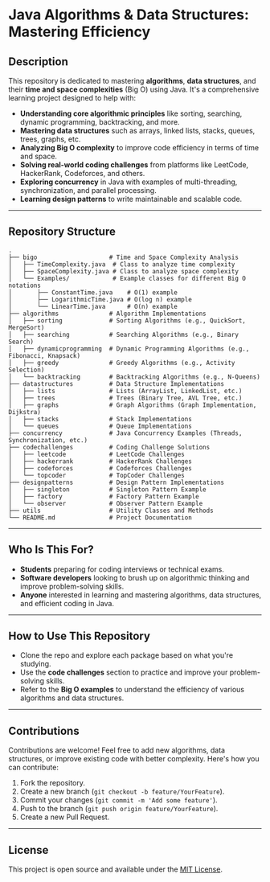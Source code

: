 # **Java Algorithms & Data Structures: Mastering Efficiency**

## **Description**
This repository is dedicated to mastering **algorithms**, **data structures**, and their **time and space complexities** (Big O) using Java. It's a comprehensive learning project designed to help with:

- **Understanding core algorithmic principles** like sorting, searching, dynamic programming, backtracking, and more.
- **Mastering data structures** such as arrays, linked lists, stacks, queues, trees, graphs, etc.
- **Analyzing Big O complexity** to improve code efficiency in terms of time and space.
- **Solving real-world coding challenges** from platforms like LeetCode, HackerRank, Codeforces, and others.
- **Exploring concurrency** in Java with examples of multi-threading, synchronization, and parallel processing.
- **Learning design patterns** to write maintainable and scalable code.

---

## **Repository Structure**
    .
    ├── bigo                    # Time and Space Complexity Analysis
    │   ├── TimeComplexity.java  # Class to analyze time complexity
    │   ├── SpaceComplexity.java # Class to analyze space complexity
    │   └── Examples/            # Example classes for different Big O notations
    │       ├── ConstantTime.java    # O(1) example
    │       ├── LogarithmicTime.java # O(log n) example
    │       └── LinearTime.java      # O(n) example
    ├── algorithms              # Algorithm Implementations
    │   ├── sorting             # Sorting Algorithms (e.g., QuickSort, MergeSort)
    │   ├── searching           # Searching Algorithms (e.g., Binary Search)
    │   ├── dynamicprogramming  # Dynamic Programming Algorithms (e.g., Fibonacci, Knapsack)
    │   ├── greedy              # Greedy Algorithms (e.g., Activity Selection)
    │   └── backtracking        # Backtracking Algorithms (e.g., N-Queens)
    ├── datastructures          # Data Structure Implementations
    │   ├── lists               # Lists (ArrayList, LinkedList, etc.)
    │   ├── trees               # Trees (Binary Tree, AVL Tree, etc.)
    │   ├── graphs              # Graph Algorithms (Graph Implementation, Dijkstra)
    │   ├── stacks              # Stack Implementations
    │   └── queues              # Queue Implementations
    ├── concurrency             # Java Concurrency Examples (Threads, Synchronization, etc.)
    ├── codechallenges          # Coding Challenge Solutions
    │   ├── leetcode            # LeetCode Challenges
    │   ├── hackerrank          # HackerRank Challenges
    │   ├── codeforces          # Codeforces Challenges
    │   └── topcoder            # TopCoder Challenges
    ├── designpatterns          # Design Pattern Implementations
    │   ├── singleton           # Singleton Pattern Example
    │   ├── factory             # Factory Pattern Example
    │   └── observer            # Observer Pattern Example
    ├── utils                   # Utility Classes and Methods
    └── README.md               # Project Documentation


---

## **Who Is This For?**
- **Students** preparing for coding interviews or technical exams.
- **Software developers** looking to brush up on algorithmic thinking and improve problem-solving skills.
- **Anyone** interested in learning and mastering algorithms, data structures, and efficient coding in Java.

---

## **How to Use This Repository**
- Clone the repo and explore each package based on what you're studying.
- Use the **code challenges** section to practice and improve your problem-solving skills.
- Refer to the **Big O examples** to understand the efficiency of various algorithms and data structures.

---

## **Contributions**
Contributions are welcome! Feel free to add new algorithms, data structures, or improve existing code with better complexity. Here's how you can contribute:
1. Fork the repository.
2. Create a new branch (`git checkout -b feature/YourFeature`).
3. Commit your changes (`git commit -m 'Add some feature'`).
4. Push to the branch (`git push origin feature/YourFeature`).
5. Create a new Pull Request.

---

## **License**
This project is open source and available under the [MIT License](LICENSE).
